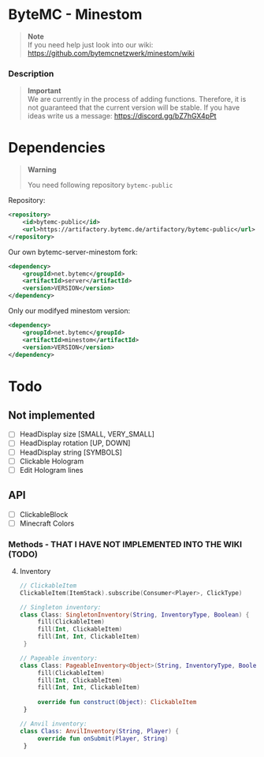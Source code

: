 # ByteMC - Minestom

> **Note**\
> If you need help just look into our wiki:\
> https://github.com/bytemcnetzwerk/minestom/wiki


### Description
> **Important**\
> We are currently in the process of adding functions. Therefore, it is not guaranteed that the current version will be stable.
> If you have ideas write us a message: https://discord.gg/bZ7hGX4pPt

# Dependencies

> **Warning**
>
> You need following repository `bytemc-public`
> 
Repository:
```xml
<repository>
    <id>bytemc-public</id>
    <url>https://artifactory.bytemc.de/artifactory/bytemc-public</url>
</repository>
```

Our own bytemc-server-minestom fork: 
```xml 
<dependency>
    <groupId>net.bytemc</groupId>
    <artifactId>server</artifactId>
    <version>VERSION</version>
</dependency>
```

Only our modifyed minestom version:
```xml  
<dependency>
    <groupId>net.bytemc</groupId>
    <artifactId>minestom</artifactId>
    <version>VERSION</version>
</dependency>
```

# Todo
## Not implemented
- [ ] HeadDisplay size [SMALL, VERY_SMALL]
- [ ] HeadDisplay rotation [UP, DOWN]
- [ ] HeadDisplay string [SYMBOLS]
- [ ] Clickable Hologram
- [ ] Edit Hologram lines

## API
- [ ] ClickableBlock
- [ ] Minecraft Colors

### Methods - THAT I HAVE NOT IMPLEMENTED INTO THE WIKI (TODO)

4. Inventory
   ```kotlin
   // ClickableItem
   ClickableItem(ItemStack).subscribe(Consumer<Player>, ClickType)
   
   // Singleton inventory:
   class Class: SingletonInventory(String, InventoryType, Boolean) { 
        fill(ClickableItem)
        fill(Int, ClickableItem)
        fill(Int, Int, ClickableItem)
    }
   
   // Pageable inventory:
   class Class: PageableInventory<Object>(String, InventoryType, Boolean, List<Object>) { 
        fill(ClickableItem)
        fill(Int, ClickableItem)
        fill(Int, Int, ClickableItem)
        
        override fun construct(Object): ClickableItem
    }
   
   // Anvil inventory:
   class Class: AnvilInventory(String, Player) { 
        override fun onSubmit(Player, String)
    }
   ```
